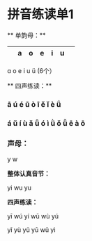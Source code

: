 # 拼音练读单1

** 单韵母：**

|  | a | o | e | i | u |  |
| :---: | :---: | :---: | :---: | :---: | :---: | :--- |


ɑ   o  e  i  u  ü  \(6个）

** 四声练读：**

### ā    ú   é   ū   ò   ī   ě   ǐ   è   ǘ

### á    ǔ  í  ù  ǎ  ǖ  ó  ì  ǜ  ǒ ǚ     ē  à  ō

### **声母：**

y w

**整体认真音节：**

yi  wu  yu

**四声练读：**

yī  wú   yí  wū  wù  yú

yǐ  yù   yǔ  yū  wǔ  yì


